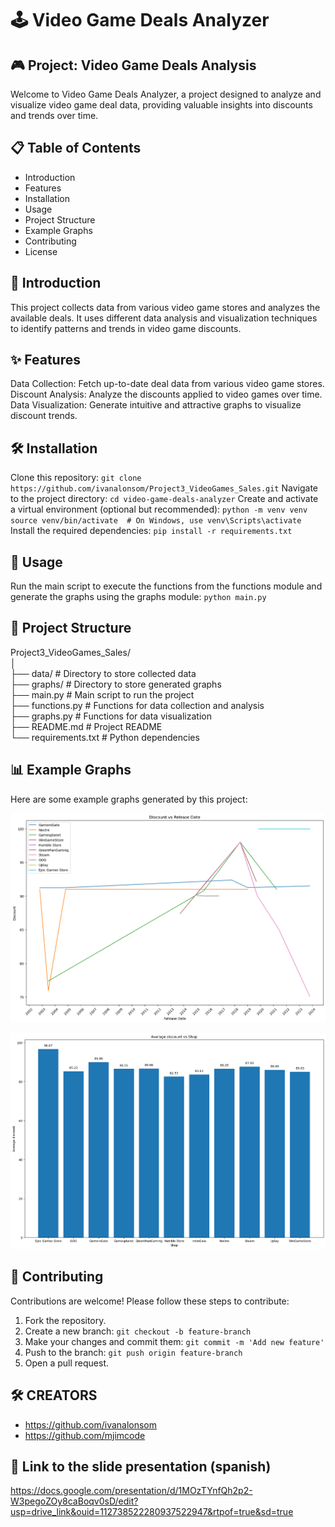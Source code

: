 # 🕹️ Video Game Deals Analyzer

## 🎮 Project: Video Game Deals Analysis
Welcome to Video Game Deals Analyzer, a project designed to analyze and visualize video game deal data, providing valuable insights into discounts and trends over time.
## 📋 Table of Contents
- Introduction
- Features
- Installation
- Usage
- Project Structure
- Example Graphs
- Contributing
- License
## 📝 Introduction
This project collects data from various video game stores and analyzes the available deals. It uses different data analysis and visualization techniques to identify patterns and trends in video game discounts.

## ✨ Features
Data Collection: Fetch up-to-date deal data from various video game stores.
Discount Analysis: Analyze the discounts applied to video games over time.
Data Visualization: Generate intuitive and attractive graphs to visualize discount trends.
## 🛠️ Installation
Clone this repository:
`git clone https://github.com/ivanalonsom/Project3_VideoGames_Sales.git`
Navigate to the project directory:
`cd video-game-deals-analyzer`
Create and activate a virtual environment (optional but recommended):
`python -m venv venv
source venv/bin/activate  # On Windows, use venv\Scripts\activate `
Install the required dependencies:
`pip install -r requirements.txt`
## 🚀 Usage
Run the main script to execute the functions from the functions module and generate the graphs using the graphs module:
`python main.py`

## 📁 Project Structure

Project3_VideoGames_Sales/  
│  
├── data/                 # Directory to store collected data  
├── graphs/               # Directory to store generated graphs  
├── main.py               # Main script to run the project  
├── functions.py          # Functions for data collection and analysis  
├── graphs.py             # Functions for data visualization  
├── README.md             # Project README  
└── requirements.txt      # Python dependencies

## 📊 Example Graphs
Here are some example graphs generated by this project:

![Discount VS Release Date linear graph taken at 11h on 12-9-2024 (dd/mm/yy)](example_graphs/Discount_VS_ReleaseDate_linear_12-9-2024_11h.png)

![Discount VS Shop bar graph taken at 11h on 12-9-2024 (dd/mm/yy)](example_graphs/Discount_VS_Shop_bars_12-9-2024_11h.png)

## 🤝 Contributing
Contributions are welcome! Please follow these steps to contribute:
1. Fork the repository.
2. Create a new branch:
`git checkout -b feature-branch`
3. Make your changes and commit them:
`git commit -m 'Add new feature'`
4. Push to the branch:
`git push origin feature-branch`
5. Open a pull request.

## 🛠️ CREATORS
- https://github.com/ivanalonsom  
- https://github.com/mjimcode

## 📝 Link to the slide presentation (spanish)
  https://docs.google.com/presentation/d/1MOzTYnfQh2p2-W3pegoZOy8caBoqv0sD/edit?usp=drive_link&ouid=112738522280937522947&rtpof=true&sd=true
